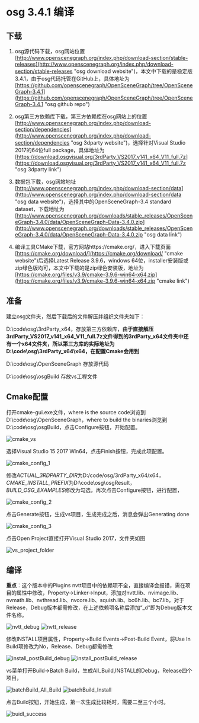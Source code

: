 # osg 3.4.1 编译

## 下载
1. osg源代码下载，osg网站位置[http://www.openscenegraph.org/index.php/download-section/stable-releases](http://www.openscenegraph.org/index.php/download-section/stable-releases "osg download website")，本文中下载的是稳定版3.4.1，由于osg代码托管在GitHub上，具体地址为[https://github.com/openscenegraph/OpenSceneGraph/tree/OpenSceneGraph-3.4.1](https://github.com/openscenegraph/OpenSceneGraph/tree/OpenSceneGraph-3.4.1 "osg github repo")

2. osg第三方依赖库下载，第三方依赖库在osg网站上的位置[http://www.openscenegraph.org/index.php/download-section/dependencies](http://www.openscenegraph.org/index.php/download-section/dependencies "osg 3dparty website")，选择针对Visual Studio 2017的64位full package，具体地址为[https://download.osgvisual.org/3rdParty_VS2017_v141_x64_V11_full.7z](https://download.osgvisual.org/3rdParty_VS2017_v141_x64_V11_full.7z "osg 3dparty link") 

3. 数据包下载，osg网站地址[http://www.openscenegraph.org/index.php/download-section/data](http://www.openscenegraph.org/index.php/download-section/data "osg data website")，选择其中的OpenSceneGraph-3.4 standard dataset，下载地址为[http://www.openscenegraph.org/downloads/stable_releases/OpenSceneGraph-3.4.0/data/OpenSceneGraph-Data-3.4.0.zip](http://www.openscenegraph.org/downloads/stable_releases/OpenSceneGraph-3.4.0/data/OpenSceneGraph-Data-3.4.0.zip "osg data link")

4. 编译工具CMake下载，官方网站https://cmake.org/，进入下载页面[https://cmake.org/download/](https://cmake.org/download/ "cmake website")后选择Latest Release 3.9.6，windows 64位，installer安装版或zip绿色版均可，本文中下载的是zip绿色安装版，地址为[https://cmake.org/files/v3.9/cmake-3.9.6-win64-x64.zip](https://cmake.org/files/v3.9/cmake-3.9.6-win64-x64.zip "cmake link")

## 准备
建立osg文件夹，然后下载后的文件解压并组织文件夹如下：

D:\code\osg\3rdParty_x64，存放第三方依赖库，**由于直接解压3rdParty_VS2017_v141_x64_V11_full.7z文件得到的3rdParty_x64文件夹中还有一个x64文件夹，所以第三方库的实际地址为D:\code\osg\3rdParty_x64\x64，在配置Cmake会用到**

D:\code\osg\OpenSceneGraph 存放源代码

D:\code\osg\osgBuild 存放vs工程文件

## Cmake配置
打开cmake-gui.exe文件，where is the source code浏览到D:\code\osg\OpenSceneGraph，where to build the binaries浏览到D:\code\osg\osgBuild，点击Configure按钮，开始配置。

![cmake_vs](Image/cmake_vs_configure.PNG)

选择Visual Studio 15 2017 Win64，点击Finish按钮，完成此项配置。

![cmake_config_1](Image/cmake_config_1.PNG)

修改*ACTUAL_3RDPARTY_DIR*为D:/code/osg/3rdParty_x64/x64，*CMAKE_INSTALL_PREFIX*为D:\code\osg\osgResult，*BUILD_OSG_EXAMPLES*修改为勾选，再次点击Configure按钮，进行配置，

![cmake_config_2](Image/cmake_config_2.PNG)

点击Generate按钮，生成vs项目，生成完成之后，消息会弹出Generating done

![cmake_config_3](Image/cmake_config_3.PNG)

点击Open Project直接打开Visual Studio 2017，文件夹如图

![vs_project_folder](Image/vs_project_folder.PNG)

## 编译
**重点**：这个版本中的Plugins nvtt项目中的依赖项不全，直接编译会报错，需在项目的属性中修改，Property->Linker->Input，添加对nvtt.lib、nvimage.lib、nvmath.lib、nvthread.lib、nvcore.lib、squish.lib、bc6h.lib、bc7.lib，对于Release，Debug版本都需修改，在上述依赖项名称后添加“_d”即为Debug版本文件名称。

![nvtt_debug](Image/nvtt_debug.PNG)
![nvtt_release](Image/nvtt_release.PNG)

修改INSTALL项目属性，Property->Build Events->Post-Build Event，将Use In Build项修改为No，Release、Debug都需修改

![install_postBuild_debug](Image/install_postBuild_debug.PNG)
![install_postBuild_release](Image/install_postBuild_release.PNG)

vs菜单打开Build->Batch Build，生成All_Build,INSTALL的Debug，Release四个项目，

![batchBuild_All_Build](Image/batchBuild_All_Build.PNG)
![batchBuild_Install](Image/batchBuild_Install.PNG)

点击Build按钮，开始生成，第一次生成比较耗时，需要二至三个小时。

![buidl_success](Image/build_success.PNG)





